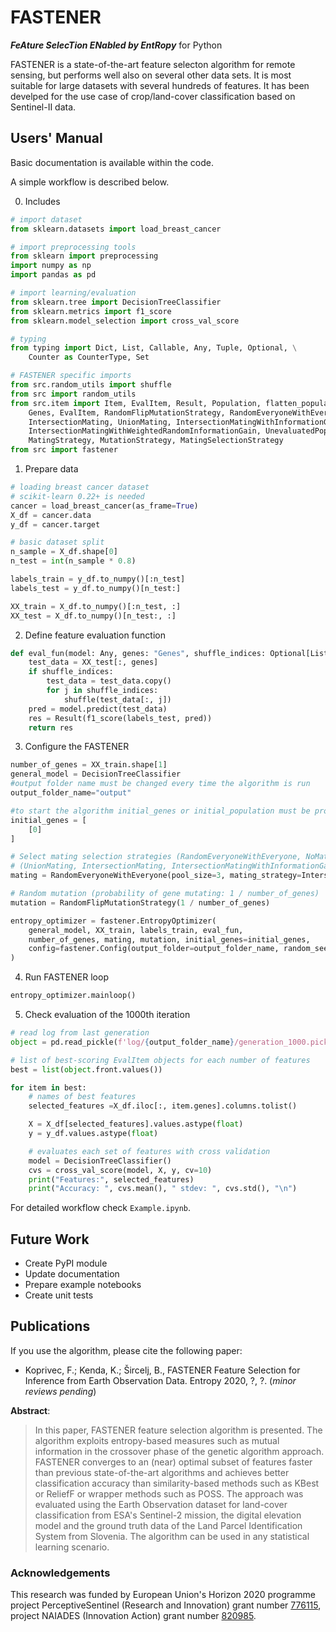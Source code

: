 # FASTENER
___FeAture SelecTion ENabled by EntRopy___ for Python

FASTENER is a state-of-the-art feature selecton algorithm for remote sensing, but performs well also on several other data sets. It is most suitable for large datasets with several hundreds of features. It has been develped for the use case of crop/land-cover classification based on Sentinel-II data.

## Users' Manual
Basic documentation is available within the code.

A simple workflow is described below.

0) Includes
```python
# import dataset
from sklearn.datasets import load_breast_cancer

# import preprocessing tools
from sklearn import preprocessing
import numpy as np
import pandas as pd

# import learning/evaluation
from sklearn.tree import DecisionTreeClassifier
from sklearn.metrics import f1_score
from sklearn.model_selection import cross_val_score

# typing
from typing import Dict, List, Callable, Any, Tuple, Optional, \
    Counter as CounterType, Set

# FASTENER specific imports
from src.random_utils import shuffle
from src import random_utils
from src.item import Item, EvalItem, Result, Population, flatten_population, FitnessFunction, \
    Genes, EvalItem, RandomFlipMutationStrategy, RandomEveryoneWithEveryone, \
    IntersectionMating, UnionMating, IntersectionMatingWithInformationGain, \
    IntersectionMatingWithWeightedRandomInformationGain, UnevaluatedPopulation, \
    MatingStrategy, MutationStrategy, MatingSelectionStrategy
from src import fastener
```

1) Prepare data
```python
# loading breast cancer dataset
# scikit-learn 0.22+ is needed
cancer = load_breast_cancer(as_frame=True)
X_df = cancer.data
y_df = cancer.target

# basic dataset split
n_sample = X_df.shape[0]
n_test = int(n_sample * 0.8)

labels_train = y_df.to_numpy()[:n_test]
labels_test = y_df.to_numpy()[n_test:]

XX_train = X_df.to_numpy()[:n_test, :]
XX_test = X_df.to_numpy()[n_test:, :]
```

2) Define feature evaluation function
```python
def eval_fun(model: Any, genes: "Genes", shuffle_indices: Optional[List[int]] = None) -> "Result":
    test_data = XX_test[:, genes]
    if shuffle_indices:
        test_data = test_data.copy()
        for j in shuffle_indices:
            shuffle(test_data[:, j])
    pred = model.predict(test_data)
    res = Result(f1_score(labels_test, pred))
    return res
```

3) Configure the FASTENER
```python
number_of_genes = XX_train.shape[1]
general_model = DecisionTreeClassifier
#output folder name must be changed every time the algorithm is run
output_folder_name="output"

#to start the algorithm initial_genes or initial_population must be provided
initial_genes = [
    [0]
]

# Select mating selection strategies (RandomEveryoneWithEveryone, NoMating) and mating strategy
# (UnionMating, IntersectionMating, IntersectionMatingWithInformationGain, IntersectionMatingWithWeightedRandomInformationGain)
mating = RandomEveryoneWithEveryone(pool_size=3, mating_strategy=IntersectionMatingWithWeightedRandomInformationGain())

# Random mutation (probability of gene mutating: 1 / number_of_genes)
mutation = RandomFlipMutationStrategy(1 / number_of_genes)

entropy_optimizer = fastener.EntropyOptimizer(
    general_model, XX_train, labels_train, eval_fun,
    number_of_genes, mating, mutation, initial_genes=initial_genes,
    config=fastener.Config(output_folder=output_folder_name, random_seed=2020, reset_to_pareto_rounds=5)
)
```

4) Run FASTENER loop
```python
entropy_optimizer.mainloop()
```

5) Check evaluation of the 1000th iteration
```python
# read log from last generation
object = pd.read_pickle(f'log/{output_folder_name}/generation_1000.pickle')

# list of best-scoring EvalItem objects for each number of features
best = list(object.front.values())

for item in best:
    # names of best features
    selected_features =X_df.iloc[:, item.genes].columns.tolist()

    X = X_df[selected_features].values.astype(float)
    y = y_df.values.astype(float)

    # evaluates each set of features with cross validation
    model = DecisionTreeClassifier()
    cvs = cross_val_score(model, X, y, cv=10)
    print("Features:", selected_features)
    print("Accuracy: ", cvs.mean(), " stdev: ", cvs.std(), "\n")
```



For detailed workflow check `Example.ipynb`.

## Future Work

* Create PyPI module
* Update documentation
* Prepare example notebooks
* Create unit tests

## Publications

If you use the algorithm, please cite the following paper:

* Koprivec, F.; Kenda, K.; Šircelj, B., FASTENER Feature Selection for Inference from Earth Observation Data. Entropy 2020, ?, ?. (_minor reviews pending_)

__Abstract__:

> In this paper, FASTENER feature selection algorithm is presented.
    The algorithm exploits entropy-based measures such as mutual information in the crossover phase of the genetic algorithm approach.
    FASTENER converges to an (near) optimal subset of features faster than previous state-of-the-art algorithms and achieves better classification accuracy than similarity-based methods such as KBest or ReliefF or wrapper methods such as POSS.
    The approach was evaluated using the Earth Observation dataset for land-cover classification from ESA's Sentinel-2 mission, the digital elevation model and the ground truth data of the Land Parcel Identification System from Slovenia.
    The algorithm can be used in any statistical learning scenario.


### Acknowledgements
This research was funded by European Union's Horizon 2020 programme project PerceptiveSentinel (Research and Innovation) grant number [776115](https://cordis.europa.eu/project/id/776115), project NAIADES (Innovation Action) grant number [820985](https://cordis.europa.eu/project/id/820985).